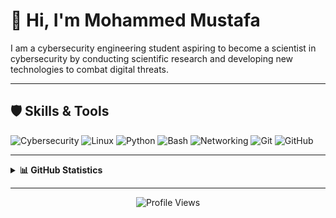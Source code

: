 # 👋 Hi, I'm Mohammed Mustafa

I am a cybersecurity engineering student aspiring to become a scientist in cybersecurity by conducting scientific research and developing new technologies to combat digital threats.

---

## 🛡️ Skills & Tools
![Cybersecurity](https://img.shields.io/badge/Cybersecurity-000000.svg?&style=flat&logo=HackTheBox&logoColor=green)
![Linux](https://img.shields.io/badge/Linux-FCC624.svg?&style=flat&logo=linux&logoColor=black)
![Python](https://img.shields.io/badge/Python-3776AB.svg?&style=flat&logo=python&logoColor=white)
![Bash](https://img.shields.io/badge/Bash_Scripting-4EAA25.svg?&style=flat&logo=gnu-bash&logoColor=white)
![Networking](https://img.shields.io/badge/Networking-0066CC.svg?&style=flat&logo=cisco&logoColor=white)
![Git](https://img.shields.io/badge/Git-F05032.svg?&style=flat&logo=git&logoColor=white)
![GitHub](https://img.shields.io/badge/GitHub-181717.svg?&style=flat&logo=github&logoColor=white)

---

<details>
  <summary><b>📊 GitHub Statistics</b></summary>
  <br/>
    <p align="center">
        <img height="137px" src="https://github-readme-streak-stats.herokuapp.com/?user=mohammedmustafa26&hide_border=true&theme=nightowl" />
    </p>
    <p align="center">
        <img height="137px" src="https://github-readme-stats.vercel.app/api?username=mohammedmustafa26&hide_title=true&hide_border=true&show_icons=true&include_all_commits=true&count_private=true&line_height=21&theme=nightowl" />
        <img height="137px" src="https://github-readme-stats.vercel.app/api/top-langs/?username=mohammedmustafa26&hide=html&hide_title=true&hide_border=true&layout=compact&langs_count=8&theme=nightowl" />
    </p>
</details>

---

<p align="center">
<img src="https://komarev.com/ghpvc/?username=mohammedmustafa26&label=Profile%20Views&color=0e75b6&style=flat" alt="Profile Views" />
</p>
